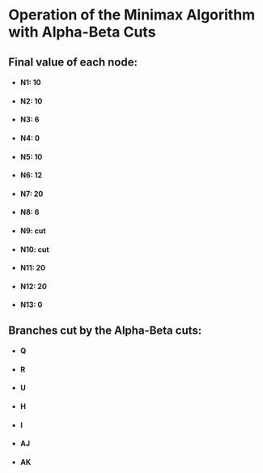 # Operation of the Minimax Algorithm with Alpha-Beta Cuts

## Final value of each node:

- #### N1: 10
- #### N2: 10
- #### N3: 6
- #### N4: 0
- #### N5: 10
- #### N6: 12
- #### N7: 20
- #### N8: 6
- #### N9: cut
- #### N10: cut
- #### N11: 20
- #### N12: 20
- #### N13: 0

## Branches cut by the Alpha-Beta cuts:

- #### Q
- #### R
- #### U
- #### H
- #### I
- #### AJ
- #### AK